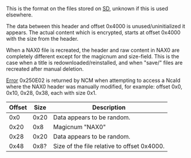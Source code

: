 This is the format on the files stored on
[SD](SD%20Filesystem.md "wikilink"), unknown if this is used elsewhere.

The data between this header and offset 0x4000 is unused/uninitialized
it appears. The actual content which is encrypted, starts at offset
0x4000 with the size from the header.

When a NAX0 file is recreated, the header and raw content in NAX0 are
completely different except for the magicnum and size-field. This is the
case when a title is redownloaded/reinstalled, and when "save/" files
are recreated after manual deletion.

[Error](Error%20codes.md "wikilink") 0x250E02 is returned by NCM when
attempting to access a NcaId where the NAX0 header was manually
modified, for example: offset 0x0, 0x10, 0x28, 0x38, each with size 0x1.

| Offset | Size | Description                                 |
| ------ | ---- | ------------------------------------------- |
| 0x0    | 0x20 | Data appears to be random.                  |
| 0x20   | 0x8  | Magicnum "NAX0"                             |
| 0x28   | 0x20 | Data appears to be random.                  |
| 0x48   | 0x8? | Size of the file relative to offset 0x4000. |
